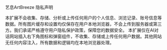 艺息ArtBreeze 隐私声明

本扩展不会收集、存储、分析或上传任何用户的个人信息、浏览记录、账号信息等数据。所有图片缓存和设置均仅保存在用户本地浏览器，不会上传到服务器或第三方。我们承诺严格遵守用户隐私保护政策，保障您的数据安全。
本扩展仅在AI对话网站插入右下角图标和弹窗组件，不收集、存储或上传任何用户数据。其他网站无任何内容注入，所有数据和逻辑均在本地浏览器处理。